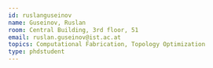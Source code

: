 ```yaml
---
id: ruslanguseinov
name: Guseinov, Ruslan
room: Central Building, 3rd floor, 51
email: ruslan.guseinov@ist.ac.at
topics: Computational Fabrication, Topology Optimization
type: phdstudent
---
```

